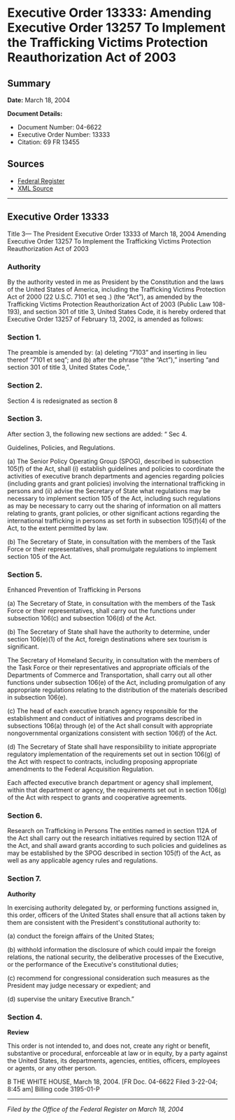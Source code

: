 # Executive Order 13333: Amending Executive Order 13257 To Implement the Trafficking Victims Protection Reauthorization Act of 2003

## Summary

**Date:** March 18, 2004

**Document Details:**
- Document Number: 04-6622
- Executive Order Number: 13333
- Citation: 69 FR 13455

## Sources
- [Federal Register](https://www.federalregister.gov/documents/2004/03/23/04-6622/amending-executive-order-13257-to-implement-the-trafficking-victims-protection-reauthorization-act)
- [XML Source](https://www.federalregister.gov/documents/full_text/xml/2004/03/23/04-6622.xml)

---

## Executive Order 13333

Title 3—
The President
Executive Order 13333 of March 18, 2004
Amending Executive Order 13257 To Implement the 
Trafficking Victims Protection Reauthorization Act of 2003
### Authority

By the authority vested in me as President by the Constitution and the laws of the United States of America, including the Trafficking Victims Protection Act of 2000 (22 U.S.C. 7101 
et seq
.) (the “Act”), as amended by the Trafficking Victims Protection Reauthorization Act of 2003 (Public Law 108-193), and section 301 of title 3, United States Code, it is hereby ordered that Executive Order 13257 of February 13, 2002, is amended as follows:
### Section 1.

The preamble is amended by: (a) deleting “7103” and inserting in lieu thereof “7101 
et seq”; and (b) after the phrase “(the “Act”),” inserting “and section 301 of title 3, United States Code,”.
### Section 2.

Section 4 is redesignated as section 8
### Section 3.

After section 3, the following new sections are added:
“
Sec 4.

Guidelines, Policies, and Regulations.

(a) The Senior Policy Operating Group (SPOG), described in subsection 105(f) of the Act, shall (i) establish guidelines and policies to coordinate the activities of executive branch departments and agencies regarding policies (including grants and grant policies) involving the international trafficking in persons and (ii) advise the Secretary of State what regulations may be necessary to implement section 105 of the Act, including such regulations as may be necessary to carry out the sharing of information on all matters relating to grants, grant policies, or other significant actions regarding the international trafficking in persons as set forth in subsection 105(f)(4) of the Act, to the extent permitted by law.

(b) The Secretary of State, in consultation with the members of the Task Force or their representatives, shall promulgate regulations to implement section 105 of the Act.
### Section 5.

Enhanced Prevention of Trafficking in Persons

(a) The Secretary of State, in consultation with the members of the Task Force or their representatives, shall carry out the functions under subsection 106(c) and subsection 106(d) of the Act.

(b) The Secretary of State shall have the authority to determine, under section 106(e)(1) of the Act, foreign destinations where sex tourism is significant.

The Secretary of Homeland Security, in consultation with the members of the Task Force or their representatives and appropriate officials of the Departments of Commerce and Transportation, shall carry out all other functions under subsection 106(e) of the Act, including promulgation of any appropriate regulations relating to the distribution of the materials described in subsection 106(e).

(c) The head of each executive branch agency responsible for the establishment and conduct of initiatives and programs described in subsections 106(a) through (e) of the Act shall consult with appropriate nongovernmental organizations consistent with section 106(f) of the Act.

(d) The Secretary of State shall have responsibility to initiate appropriate regulatory implementation of the requirements set out in section 106(g) of the Act with respect to contracts, including proposing appropriate amendments to the Federal Acquisition Regulation.

Each affected executive branch department or agency shall implement, within that department or agency, 
the requirements set out in section 106(g) of the Act with respect to grants and cooperative agreements.
### Section 6.

Research on Trafficking in Persons
The entities named in section 112A of the Act shall carry out the research initiatives required by section 112A of the Act, and shall award grants according to such policies and guidelines as may be established by the SPOG described in section 105(f) of the Act, as well as any applicable agency rules and regulations.
### Section 7.

**Authority**

In exercising authority delegated by, or performing functions assigned in, this order, officers of the United States shall ensure that all actions taken by them are consistent with the President's constitutional authority to:

(a) conduct the foreign affairs of the United States;

(b) withhold information the disclosure of which could impair the foreign relations, the national security, the deliberative processes of the Executive, or the performance of the Executive's constitutional duties;

(c) recommend for congressional consideration such measures as the President may judge necessary or expedient; and

(d) supervise the unitary Executive Branch.”
### Section 4.

**Review**

This order is not intended to, and does not, create any right or benefit, substantive or procedural, enforceable at law or in equity, by a party against the United States, its departments, agencies, entities, officers, employees or agents, or any other person.

B
THE WHITE HOUSE,
March 18, 2004.
[FR Doc. 04-6622
Filed 3-22-04; 8:45 am]
Billing code 3195-01-P

---

*Filed by the Office of the Federal Register on March 18, 2004*
